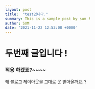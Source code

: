 ```yaml
---
layout: post
title:  "test입니다."
summary: This is a sample post by sum !
author: SUM
date: '2021-11-22 12:53:00 +0000'
---
```


# 두번째 글입니다 !

### 적응 하겠죠?~~~~

왜 블로그 레이아웃을 그대로 못 받아올까요..?
